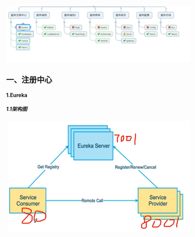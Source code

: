 ![image-20200926184059800](README.assets/image-20200926184059800.png)

## 一、注册中心

#### 1.Eureka

##### 1.1架构图

![image-20200926185919268](README.assets/image-20200926185919268.png)

